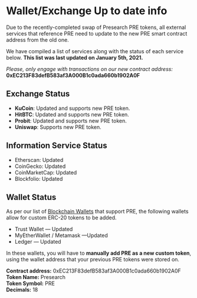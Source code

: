 # Wallet/Exchange Up to date info

Due to the recently-completed swap of Presearch PRE tokens, all external services that reference PRE need to update to the new PRE smart contract address from the old one.

We have compiled a list of services along with the status of each service below. **This list was last updated on January 5th, 2021.**

_Please, only engage with transactions on our new contract address:_ **0xEC213F83defB583af3A000B1c0ada660b1902A0F**

## Exchange Status <a href="#be21" id="be21"></a>

* **KuCoin**: Updated and supports new PRE token.
* **HitBTC**: Updated and supports new PRE token.
* **Probit**: Updated and supports new PRE token.
* **Uniswap**: Supports new PRE token.

## Information Service Status <a href="#601a" id="601a"></a>

* Etherscan: Updated
* CoinGecko: Updated
* CoinMarketCap: Updated
* Blockfolio: Updated

## Wallet Status <a href="#c6f5" id="c6f5"></a>

As per our list of [Blockchain Wallets](https://medium.com/@presearch/blockchain-wallets-92bb2a3c0de8) that support PRE, the following wallets allow for custom ERC-20 tokens to be added.

* Trust Wallet — Updated
* MyEtherWallet / Metamask —Updated
* Ledger — Updated

In these wallets, you will have to **manually add PRE as a new custom token**, using the wallet address that your previous PRE tokens were stored on.

**Contract address:** 0xEC213F83defB583af3A000B1c0ada660b1902A0F\
**Token Name:** Presearch\
**Token Symbol:** PRE\
**Decimals:** 18
